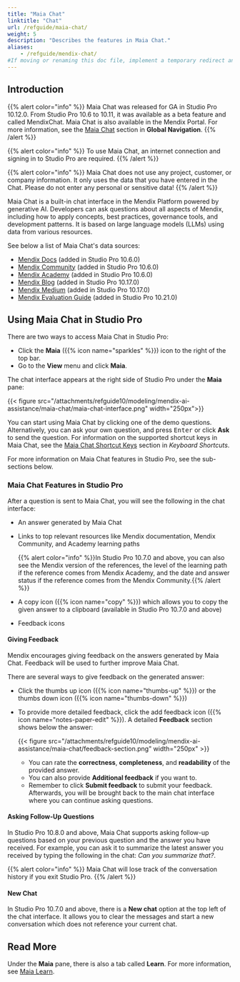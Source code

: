 ```yaml
---
title: "Maia Chat"
linktitle: "Chat"
url: /refguide/maia-chat/
weight: 5
description: "Describes the features in Maia Chat."
aliases:
    - /refguide/mendix-chat/
#If moving or renaming this doc file, implement a temporary redirect and let the respective team know they should update the URL in the product. See Mapping to Products for more details.
---
```


## Introduction

{{% alert color="info" %}}
Maia Chat was released for GA in Studio Pro 10.12.0. From Studio Pro 10.6 to 10.11, it was available as a beta feature and called MendixChat. Maia Chat is also available in the Mendix Portal. For more information, see the [Maia Chat](/developerportal/global-navigation/#maia-chat) section in **Global Navigation**.
{{% /alert %}}

{{% alert color="info" %}}
To use Maia Chat, an internet connection and signing in to Studio Pro are required.
{{% /alert %}}

{{% alert color="info" %}}
Maia Chat does not use any project, customer, or company information. It only uses the data that you have entered in the Chat. Please do not enter any personal or sensitive data!
{{% /alert %}}
 
Maia Chat is a built-in chat interface in the Mendix Platform powered by generative AI. Developers can ask questions about all aspects of Mendix, including how to apply concepts, best practices, governance tools, and development patterns. It is based on large language models (LLMs) using data from various resources. 

See below a list of Maia Chat's data sources:

* [Mendix Docs](/) (added in Studio Pro 10.6.0)
* [Mendix Community](https://community.mendix.com/) (added in Studio Pro 10.6.0)
* [Mendix Academy](https://academy.mendix.com/) (added in Studio Pro 10.6.0)
* [Mendix Blog](https://www.mendix.com/blog/) (added in Studio Pro 10.17.0)
* [Mendix Medium](https://medium.com/mendix) (added in Studio Pro 10.17.0)
* [Mendix Evaluation Guide](https://www.mendix.com/evaluation-guide/) (added in Studio Pro 10.21.0)
 
## Using Maia Chat in Studio Pro

There are two ways to access Maia Chat in Studio Pro:

* Click the **Maia** ({{% icon name="sparkles" %}}) icon to the right of the top bar.
* Go to the **View** menu and click **Maia**.

The chat interface appears at the right side of Studio Pro under the **Maia** pane:

{{< figure src="/attachments/refguide10/modeling/mendix-ai-assistance/maia-chat/maia-chat-interface.png" width="250px">}}

You can start using Maia Chat by clicking one of the demo questions. Alternatively, you can ask your own question, and press <kbd>Enter</kbd> or click **Ask** to send the question. For information on the supported shortcut keys in Maia Chat, see the [Maia Chat Shortcut Keys](/refguide/keyboard-shortcuts/#maia-chat-shortcuts) section in *Keyboard Shortcuts*.

For more information on Maia Chat features in Studio Pro, see the sub-sections below.

### Maia Chat Features in Studio Pro

After a question is sent to Maia Chat, you will see the following in the chat interface:

* An answer generated by Maia Chat
* Links to top relevant resources like Mendix documentation, Mendix Community, and Academy learning paths

    {{% alert color="info" %}}In Studio Pro 10.7.0 and above, you can also see the Mendix version of the references, the level of the learning path if the reference comes from Mendix Academy, and the date and answer status if the reference comes from the Mendix Community.{{% /alert %}}

* A copy icon ({{% icon name="copy" %}}) which allows you to copy the given answer to a clipboard (available in Studio Pro 10.7.0 and above)
* Feedback icons

#### Giving Feedback

Mendix encourages giving feedback on the answers generated by Maia Chat. Feedback will be used to further improve Maia Chat.

There are several ways to give feedback on the generated answer:

* Click the thumbs up icon ({{% icon name="thumbs-up" %}}) or the thumbs down icon ({{% icon name="thumbs-down" %}})
* To provide more detailed feedback, click the add feedback icon ({{% icon name="notes-paper-edit" %}}). A detailed **Feedback** section shows below the answer:

    {{< figure src="/attachments/refguide10/modeling/mendix-ai-assistance/maia-chat/feedback-section.png" width="250px" >}}

    * You can rate the **correctness**, **completeness**, and **readability** of the provided answer.
    * You can also provide **Additional feedback** if you want to.
    * Remember to click **Submit feedback** to submit your feedback. Afterwards, you will be brought back to the main chat interface where you can continue asking questions.

#### Asking Follow-Up Questions

In Studio Pro 10.8.0 and above, Maia Chat supports asking follow-up questions based on your previous question and the answer you have received. For example, you can ask it to summarize the latest answer you received by typing the following in the chat: *Can you summarize that?*.

{{% alert color="info" %}}
Maia Chat will lose track of the conversation history if you exit Studio Pro.
{{% /alert %}}

#### New Chat

In Studio Pro 10.7.0 and above, there is a **New chat** option at the top left of the chat interface. It allows you to clear the messages and start a new conversation which does not reference your current chat.
 
## Read More

Under the **Maia** pane, there is also a tab called **Learn**. For more information, see [Maia Learn](/refguide/maia-learn/).
